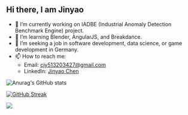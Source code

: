 ## Hi there, I am Jinyao

- 🔭 I’m currently working on IADBE (Industrial Anomaly Detection Benchmark Engine) project.
- 🌱 I’m learning Blender, AngularJS, and Breakdance.
- 👯 I’m seeking a job in software development, data science, or game development in Germany.
- 📫 How to reach me:
     - Email: [cjy513203427@gmail.com](mailto:cjy513203427@gmail.com)
     - LinkedIn: [Jinyao Chen](https://www.linkedin.com/in/jinyao-chen-8b5b29225/)


![Anurag's GitHub stats](https://github-readme-stats.vercel.app/api?username=cjy513203427&show_icons=true&theme=transparent)

[![GitHub Streak](https://github-readme-streak-stats.herokuapp.com/?user=cjy513203427)](https://git.io/streak-stats)

<img class="img" src="https://github-readme-stats.vercel.app/api/top-langs/?username=cjy513203427&theme=radical&layout=compact&hide=jupyter%20notebook" />


